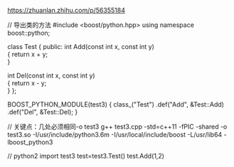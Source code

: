 https://zhuanlan.zhihu.com/p/56355184

// 导出类的方法
#include <boost/python.hpp> 
using namespace boost::python; 
  
class Test 
{ 
public: 
 int Add(const int x, const int y)  
 { 
  return x + y;  
 } 
  
 int Del(const int x, const int y)  
 { 
  return x - y;  
 } 
}; 
  
BOOST_PYTHON_MODULE(test3) 
{ 
 class_<Test>("Test") 
  .def("Add", &Test::Add) 
  .def("Del", &Test::Del); 
}


// 关键点：几处必须相同-o test3
g++ test3.cpp -std=c++11 -fPIC -shared -o test3.so -I/usr/include/python3.6m -I/usr/local/include/boost -L/usr/lib64 -lboost_python3 


// python2
import test3
test=test3.Test()
test.Add(1,2)